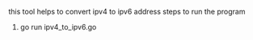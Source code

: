 this tool helps to convert ipv4 to ipv6 address
steps to run the program 
1. go run ipv4_to_ipv6.go
